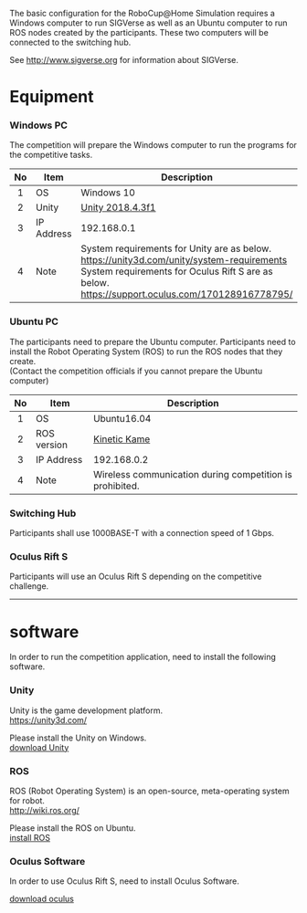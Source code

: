 The basic configuration for the RoboCup@Home Simulation requires a Windows computer to run SIGVerse as well as an Ubuntu computer to run ROS nodes created by the participants. These two computers will be connected to the switching hub.  

See http://www.sigverse.org for information about SIGVerse.

# Equipment

### Windows PC

The competition will prepare the Windows computer to run the programs for the competitive tasks.

| No | Item       | Description    |
|:--:| ---------- |----------------|
| 1  | OS         | Windows 10     |
| 2  | Unity      | [Unity 2018.4.3f1][download unity] |
| 3  | IP Address | 192.168.0.1    |
| 4  | Note       | System requirements for Unity are as below.<br>https://unity3d.com/unity/system-requirements<br> System requirements for Oculus Rift S are as below.<br>https://support.oculus.com/170128916778795/ |

### Ubuntu PC

The participants need to prepare the Ubuntu computer. Participants need to install the Robot Operating System (ROS) to run the ROS nodes that they create.  
(Contact the competition officials if you cannot prepare the Ubuntu computer)

| No | Item       | Description    |
|:--:| ---------- |----------------|
| 1  | OS         | Ubuntu16.04    |
| 2  | ROS version| [Kinetic Kame][ros installation] |
| 3  | IP Address | 192.168.0.2    |
| 4  | Note       | Wireless communication during competition is prohibited. |

### Switching Hub

Participants shall use 1000BASE-T with a connection speed of 1 Gbps.

### Oculus Rift S

Participants will use an Oculus Rift S depending on the competitive challenge.

[download unity]:https://unity3d.com/get-unity/download/archive "download"
[ros installation]:http://wiki.ros.org/kinetic/Installation "installation"

----------------------------------

# software

In order to run the competition application, need to install the following software.

### Unity

Unity is the game development platform.   
https://unity3d.com/

Please install the Unity on Windows.  
[download Unity][download unity]

### ROS

ROS (Robot Operating System) is an open-source, meta-operating system for robot.  
http://wiki.ros.org/

Please install the ROS on Ubuntu.  
[install ROS][ros installation]

### Oculus Software

In order to use Oculus Rift S, need to install Oculus Software.

[download oculus](https://www.oculus.com/setup/)

